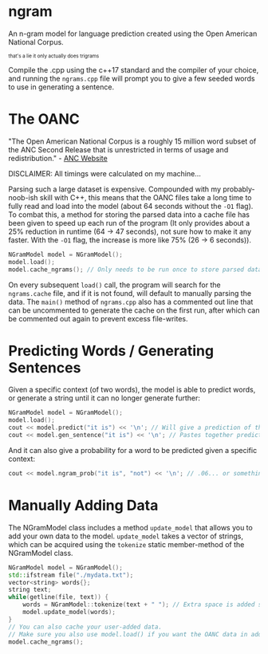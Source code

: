# ngram
An n-gram model for language prediction created using the Open American National Corpus.

<sup><sub>that's a lie it only actually does trigrams</sub></sup>

Compile the .cpp using the c++17 standard and the compiler of your choice, and running the `ngrams.cpp` file will prompt you to give a few seeded words to use in generating a sentence.

# The OANC
"The Open American National Corpus is a roughly 15 million word subset of the ANC Second Release that is unrestricted in terms of usage and redistribution." - [ANC Website](https://anc.org/data/oanc/)

DISCLAIMER: All timings were calculated on my machine...

Parsing such a large dataset is expensive. Compounded with my probably-noob-ish skill with C++, this means that the OANC files take a long time to fully read and load into the model (about 64 seconds without the `-O1` flag). To combat this, a method for storing the parsed data into a cache file has been given to speed up each run of the program (It only provides about a 25% reduction in runtime (64 -> 47 seconds), not sure how to make it any faster. With the `-O1` flag, the increase is more like 75% (26 -> 6 seconds)). 
```cpp
NGramModel model = NGramModel();
model.load();
model.cache_ngrams(); // Only needs to be run once to store parsed data.
```
On every subsequent `load()` call, the program will search for the `ngrams.cache` file, and if it is not found, will default to manually parsing the data. The `main()` method of `ngrams.cpp` also has a commented out line that can be uncommented to generate the cache on the first run, after which can be commented out again to prevent excess file-writes.

# Predicting Words / Generating Sentences
Given a specific context (of two words), the model is able to predict words, or generate a string until it can no longer generate further:
```cpp
NGramModel model = NGramModel();
model.load();
cout << model.predict("it is") << '\n'; // Will give a prediction of the next word.
cout << model.gen_sentence("it is") << '\n'; // Pastes together predictions until it cannot anymore.
```
And it can also give a probability for a word to be predicted given a specific context:
```cpp
cout << model.ngram_prob("it is", "not") << '\n'; // .06... or something
```

# Manually Adding Data
The NGramModel class includes a method `update_model` that allows you to add your own data to the model. `update_model` takes a vector of strings, which can be acquired using the `tokenize` static member-method of the NGramModel class.
```cpp
NGramModel model = NGramModel();
std::ifstream file("./mydata.txt");
vector<string> words{};
string text;
while(getline(file, text)) {
    words = NGramModel::tokenize(text + " "); // Extra space is added so tokenize can find last word.
    model.update_model(words);
}
// You can also cache your user-added data.
// Make sure you also use model.load() if you want the OANC data in addition to your data.
model.cache_ngrams();
```
